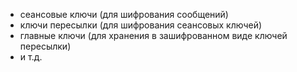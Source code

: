 - сеансовые ключи (для шифрования сообщений)
- ключи пересылки (для шифрования сеансовых ключей)
- главные ключи (для хранения в зашифрованном виде ключей пересылки)
- и т.д.
